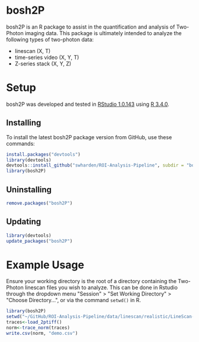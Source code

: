 # bosh2P
bosh2P is an R package to assist in the quantification and analysis of Two-Photon imaging data. This package is ultimately intended to analyze the following types of two-photon data:
* linescan (X, T)
* time-series video (X, Y, T)
* Z-series stack (X, Y, Z)

# Setup 
bosh2P was developed and tested in [RStudio 1.0.143](https://www.rstudio.com/products/rstudio/) using [R 3.4.0](https://cran.rstudio.com/).

## Installing
To install the latest bosh2P package version from GitHub, use these commands:
```R
install.packages("devtools")
library(devtools)
devtools::install_github("swharden/ROI-Analysis-Pipeline", subdir = "bosh2P")
library(bosh2P)
```

## Uninstalling
```R
remove.packages("bosh2P")
```

## Updating
```R
library(devtools)
update_packages("bosh2P")
```

# Example Usage 
Ensure your working directory is the root of a directory containing the Two-Photon linescan files you wish to analyze. This can be done in Rstudio through the dropdown menu "Session" > "Set Working Directory" > "Choose Directory...", or via the command ```setwd()``` in R.  

```R
library(bosh2P)
setwd("~/GitHub/ROI-Analysis-Pipeline/data/linescan/realistic/LineScan-06092017-1414-620")
traces<-load_2ptiff()
norm<-trace_norm(traces)
write.csv(norm, "demo.csv")
```
